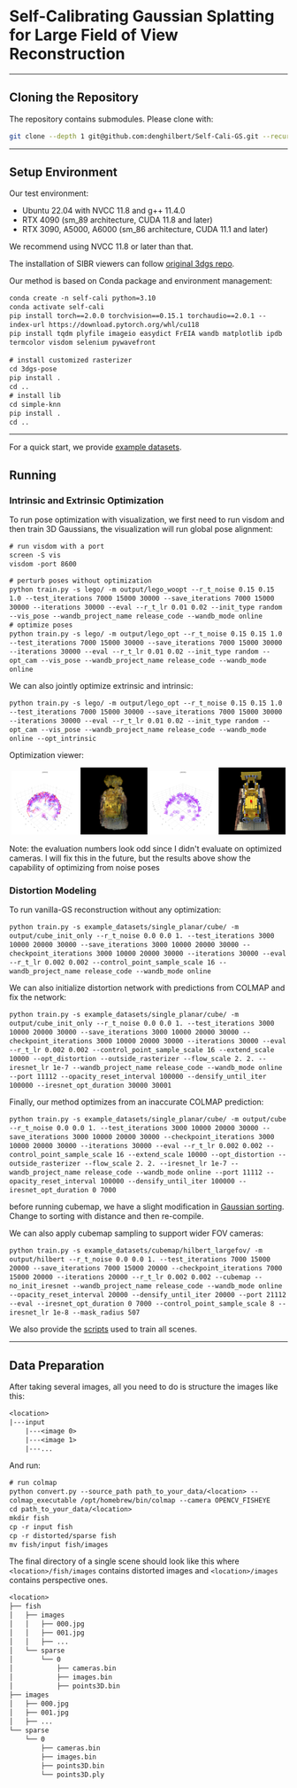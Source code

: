 # Self-Calibrating Gaussian Splatting for Large Field of View Reconstruction

***

## Cloning the Repository

The repository contains submodules. Please clone with:

```bash
git clone --depth 1 git@github.com:denghilbert/Self-Cali-GS.git --recursive
```

***

## Setup Environment

Our test environment:

* Ubuntu 22.04 with NVCC 11.8 and g++ 11.4.0
* RTX 4090 (sm_89 architecture, CUDA 11.8 and later)
* RTX 3090, A5000, A6000 (sm_86 architecture, CUDA 11.1 and later)

We recommend using NVCC 11.8 or later than that.

The installation of SIBR viewers can follow [original 3dgs repo](https://github.com/graphdeco-inria/gaussian-splatting?tab=readme-ov-file#interactive-viewers).

Our method is based on Conda package and environment management:

```shell
conda create -n self-cali python=3.10
conda activate self-cali
pip install torch==2.0.0 torchvision==0.15.1 torchaudio==2.0.1 --index-url https://download.pytorch.org/whl/cu118
pip install tqdm plyfile imageio easydict FrEIA wandb matplotlib ipdb termcolor visdom selenium pywavefront

# install customized rasterizer
cd 3dgs-pose
pip install .
cd ..
# install lib
cd simple-knn
pip install .
cd ..
```

***

For a quick start, we provide [example datasets](https://drive.google.com/file/d/1sJOX12DVG2LvVy3ZYLj28B7-SNBqtagV/view?usp=sharing).

## Running

### Intrinsic and Extrinsic Optimization

To run pose optimization with visualization, we first need to run visdom and then train 3D Gaussians, the visualization will run global pose alignment:

```shell
# run visdom with a port
screen -S vis
visdom -port 8600
```

```shell
# perturb poses without optimization
python train.py -s lego/ -m output/lego_woopt --r_t_noise 0.15 0.15 1.0 --test_iterations 7000 15000 30000 --save_iterations 7000 15000 30000 --iterations 30000 --eval --r_t_lr 0.01 0.02 --init_type random --vis_pose --wandb_project_name release_code --wandb_mode online
# optimize poses
python train.py -s lego/ -m output/lego_opt --r_t_noise 0.15 0.15 1.0 --test_iterations 7000 15000 30000 --save_iterations 7000 15000 30000 --iterations 30000 --eval --r_t_lr 0.01 0.02 --init_type random --opt_cam --vis_pose --wandb_project_name release_code --wandb_mode online
```

We can also jointly optimize extrinsic and intrinsic:

```shell
python train.py -s lego/ -m output/lego_opt --r_t_noise 0.15 0.15 1.0 --test_iterations 7000 15000 30000 --save_iterations 7000 15000 30000 --iterations 30000 --eval --r_t_lr 0.01 0.02 --init_type random --opt_cam --vis_pose --wandb_project_name release_code --wandb_mode online --opt_intrinsic
```

Optimization viewer:
<p align="center">
    <img src="figs/noise.png" width="24%">
    <img src="figs/woopt.png" width="24%">
    <img src="figs/opt_noise.png" width="24%">
    <img src="figs/opt.png" width="24%">
</p>
Note: the evaluation numbers look odd since I didn't evaluate on optimized cameras. I will fix this in the future, but the results above show the capability of optimizing from noise poses

### Distortion Modeling

To run vanilla-GS reconstruction without any optimization:

```shell
python train.py -s example_datasets/single_planar/cube/ -m output/cube_init_only --r_t_noise 0.0 0.0 1. --test_iterations 3000 10000 20000 30000 --save_iterations 3000 10000 20000 30000 --checkpoint_iterations 3000 10000 20000 30000 --iterations 30000 --eval --r_t_lr 0.002 0.002 --control_point_sample_scale 16 --wandb_project_name release_code --wandb_mode online
```

We can also initialize distortion network with predictions from COLMAP and fix the network:

```shell
python train.py -s example_datasets/single_planar/cube/ -m output/cube_init_only --r_t_noise 0.0 0.0 1. --test_iterations 3000 10000 20000 30000 --save_iterations 3000 10000 20000 30000 --checkpoint_iterations 3000 10000 20000 30000 --iterations 30000 --eval --r_t_lr 0.002 0.002 --control_point_sample_scale 16 --extend_scale 10000 --opt_distortion --outside_rasterizer --flow_scale 2. 2. --iresnet_lr 1e-7 --wandb_project_name release_code --wandb_mode online --port 11112 --opacity_reset_interval 100000 --densify_until_iter 100000 --iresnet_opt_duration 30000 30001
```

Finally, our method optimizes from an inaccurate COLMAP prediction:

```shell
python train.py -s example_datasets/single_planar/cube/ -m output/cube --r_t_noise 0.0 0.0 1. --test_iterations 3000 10000 20000 30000 --save_iterations 3000 10000 20000 30000 --checkpoint_iterations 3000 10000 20000 30000 --iterations 30000 --eval --r_t_lr 0.002 0.002 --control_point_sample_scale 16 --extend_scale 10000 --opt_distortion --outside_rasterizer --flow_scale 2. 2. --iresnet_lr 1e-7 --wandb_project_name release_code --wandb_mode online --port 11112 --opacity_reset_interval 100000 --densify_until_iter 100000 --iresnet_opt_duration 0 7000
```

before running cubemap, we have a slight modification in [Gaussian sorting](https://github.com/denghilbert/3dgs-pose/blob/cd77ced15a278bd1e9c0e80c24d61de3a6fe1f3b/cuda_rasterizer/forward.cu#L647). Change to sorting with distance and then re-compile.

We can also apply cubemap sampling to support wider FOV cameras:

```shell
python train.py -s example_datasets/cubemap/hilbert_largefov/ -m output/hilbert --r_t_noise 0.0 0.0 1. --test_iterations 7000 15000 20000 --save_iterations 7000 15000 20000 --checkpoint_iterations 7000 15000 20000 --iterations 20000 --r_t_lr 0.002 0.002 --cubemap --no_init_iresnet --wandb_project_name release_code --wandb_mode online --opacity_reset_interval 20000 --densify_until_iter 20000 --port 21112 --eval --iresnet_opt_duration 0 7000 --control_point_sample_scale 8 --iresnet_lr 1e-8 --mask_radius 507
```

We also provide the [scripts](https://github.com/denghilbert/Bundle-Adjusting-Gaussian-Splatting/tree/main/script) used to train all scenes.

***

## Data Preparation

After taking several images, all you need to do is structure the images like this:

```
<location>
|---input
    |---<image 0>
    |---<image 1>
    |---...
```

And run:

```shell
# run colmap
python convert.py --source_path path_to_your_data/<location> --colmap_executable /opt/homebrew/bin/colmap --camera OPENCV_FISHEYE
cd path_to_your_data/<location>
mkdir fish
cp -r input fish
cp -r distorted/sparse fish
mv fish/input fish/images
```

The final directory of a single scene should look like this where `<location>/fish/images` contains distorted images and `<location>/images` contains perspective ones.

```
<location>
├── fish
│   ├── images
│   │   ├── 000.jpg
│   │   ├── 001.jpg
│   │   ├── ...
│   └── sparse
│       └── 0
│           ├── cameras.bin
│           ├── images.bin
│           ├── points3D.bin
├── images
│   ├── 000.jpg
│   ├── 001.jpg
│   ├── ...
└── sparse
    └── 0
        ├── cameras.bin
        ├── images.bin
        ├── points3D.bin
        └── points3D.ply
```

